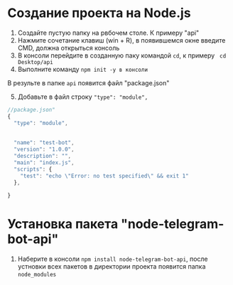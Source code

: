 # Создание проекта на Node.js

1. Создайте пустую папку на рвбочем столе. К примеру "api"
2. Нажмите сочетание клавиш  (win + R), в появившемся окне введите CMD, должна открыться консоль
3. В консоли перейдите в созданную паку командой ```cd```, к примеру ``` cd Desktop/api```
4. Выполните команду ```npm init -y в консоли```

В результе в папке ```api``` появится файл "package.json"

5. Добавьте в файл строку  ``` "type": "module", ```
```js
//package.json"
{
  "type": "module",
    
    
  "name": "test-bot",
  "version": "1.0.0",
  "description": "",
  "main": "index.js",
  "scripts": {
    "test": "echo \"Error: no test specified\" && exit 1"
  },
  
}

```
# Установка пакета "node-telegram-bot-api"

1. Наберите в консоли ```npm install node-telegram-bot-api```, после устновки всех пакетов в директории проекта
появится папка ```node_modules```